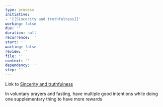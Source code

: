 ```yaml
---
type: process
initiative:
- '[[Sincerity and truthfulness]]'
working: false
due: ''
duration: null
recurrence: ''
start: ''
waiting: false
review: ''
file: ''
context: ''
dependency: ''
step: ''
---
```


Link to [Sincerity and truthfulness](docs/sidebar1/Initiatives/good%20traits/Sincerity%20and%20truthfulness.md)

In voluntary prayers and fasting, have multiple good intentions while doing one supplementary thing to have more rewards
